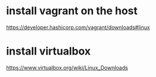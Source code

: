 # install vagrant on the host

https://developer.hashicorp.com/vagrant/downloads#linux

# install virtualbox

https://www.virtualbox.org/wiki/Linux_Downloads
